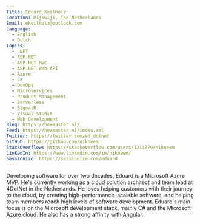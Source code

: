 ```yaml
---
Title: Eduard Keilholz
Location: Rijswijk, The Netherlands
Email: ekeilholz@outlook.com
Language:
  - English
  - Dutch
Topics:
  - .NET
  - ASP.NET
  - ASP.NET MVC
  - ASP.NET Web API
  - Azure
  - C#
  - DevOps
  - Microservices
  - Product Management
  - Serverless
  - SignalR
  - Visual Studio
  - Web Development
Blog: https://hexmaster.nl/
Feed: https://hexmaster.nl/index.xml
Twitter: https://twitter.com/ed_dotnet
GitHub: https://github.com/nikneem
StackOverflow: https://stackoverflow.com/users/1211879/nikneem
LinkedIn: https://www.linkedin.com/in/nikneem/
Sessionize: https://sessionize.com/eduard
---
```

Developing software for over two decades, Eduard is a Microsoft Azure MVP. He's currently working as a cloud solution architect and team lead at 4DotNet in the Netherlands.
He loves helping customers with their journey to the cloud, by creating high-performance, scalable software, and helping team members reach high levels of software development. Eduard's main focus is on the Microsoft development stack, mainly C# and the Microsoft Azure cloud. He also has a strong affinity with Angular.
